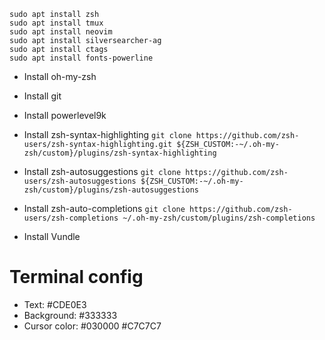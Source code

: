 ```
sudo apt install zsh
sudo apt install tmux
sudo apt install neovim
sudo apt install silversearcher-ag
sudo apt install ctags
sudo apt install fonts-powerline
```

- Install oh-my-zsh
- Install git
- Install powerlevel9k
- Install zsh-syntax-highlighting
`git clone https://github.com/zsh-users/zsh-syntax-highlighting.git ${ZSH_CUSTOM:-~/.oh-my-zsh/custom}/plugins/zsh-syntax-highlighting`

- Install zsh-autosuggestions
`git clone https://github.com/zsh-users/zsh-autosuggestions ${ZSH_CUSTOM:-~/.oh-my-zsh/custom}/plugins/zsh-autosuggestions`

- Install zsh-auto-completions
`git clone https://github.com/zsh-users/zsh-completions ~/.oh-my-zsh/custom/plugins/zsh-completions`

- Install Vundle



# Terminal config
- Text: #CDE0E3
- Background: #333333
- Cursor color: #030000 #C7C7C7
